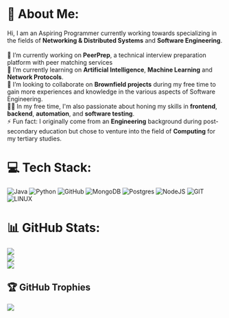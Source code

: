 # 💫 About Me:
Hi, I am an Aspiring Programmer currently working towards specializing in the fields of **Networking & Distributed Systems** and **Software Engineering**.<br><br>🔭 I’m currently working on **PeerPrep**, a technical interview preparation platform with peer matching services<br>🌱 I’m currently learning on **Artificial Intelligence**, **Machine Learning** and **Network Protocols**.<br>🤝 I’m looking to collaborate on **Brownfield projects** during my free time to gain more experiences and knowledge in the various aspects of Software Engineering.<br>👨‍💻 In my free time, I'm also passionate about honing my skills in **frontend**, **backend**, **automation**, and **software testing**.<br>⚡ Fun fact: I originally come from an **Engineering** background during post-secondary education but chose to venture into the field of **Computing** for my tertiary studies.


# 💻 Tech Stack:
![Java](https://img.shields.io/badge/java-%23ED8B00.svg?style=flat&logo=java&logoColor=white) ![Python](https://img.shields.io/badge/python-3670A0?style=flat&logo=python&logoColor=ffdd54) ![GitHub](https://img.shields.io/badge/GitHub-%23121011.svg?style=flat&logo=github&logoColor=white) ![MongoDB](https://img.shields.io/badge/MongoDB-%234ea94b.svg?style=flat&logo=mongodb&logoColor=white) ![Postgres](https://img.shields.io/badge/postgres-%23316192.svg?style=flat&logo=postgresql&logoColor=white) ![NodeJS](https://img.shields.io/badge/node.js-6DA55F?style=flat&logo=node.js&logoColor=white) ![GIT](https://img.shields.io/badge/Git-fc6d26?style=flat&logo=git&logoColor=white) ![LINUX](https://img.shields.io/badge/Linux-FCC624?style=flat&logo=linux&logoColor=black)
# 📊 GitHub Stats:
![](https://github-readme-stats.vercel.app/api?username=MrTwit99&theme=gotham&hide_border=false&include_all_commits=true&count_private=false)<br/>
![](https://github-readme-streak-stats.herokuapp.com/?user=MrTwit99&theme=gotham&hide_border=false)<br/>
![](https://github-readme-stats.vercel.app/api/top-langs/?username=MrTwit99&theme=gotham&hide_border=false&include_all_commits=true&count_private=false&layout=compact)

## 🏆 GitHub Trophies
![](https://github-profile-trophy.vercel.app/?username=MrTwit99&theme=juicyfresh&no-frame=true&no-bg=false&margin-w=4)

<!-- Proudly created with GPRM ( https://gprm.itsvg.in ) -->
